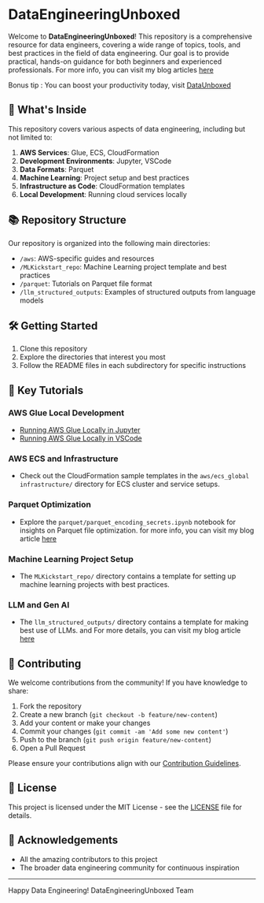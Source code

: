# DataEngineeringUnboxed

Welcome to **DataEngineeringUnboxed**! This repository is a comprehensive resource for data engineers, covering a wide range of topics, tools, and best practices in the field of data engineering. Our goal is to provide practical, hands-on guidance for both beginners and experienced professionals.
For more info, you can visit my blog articles [here](https://www.dataunboxed.io/blog-post/)

Bonus tip : You can boost your productivity today, visit [DataUnboxed](https://www.dataunboxed.io/blog-post/ai-driven-development)

## 🚀 What's Inside

This repository covers various aspects of data engineering, including but not limited to:

1. **AWS Services**: Glue, ECS, CloudFormation
2. **Development Environments**: Jupyter, VSCode
3. **Data Formats**: Parquet
4. **Machine Learning**: Project setup and best practices
5. **Infrastructure as Code**: CloudFormation templates
6. **Local Development**: Running cloud services locally

## 📚 Repository Structure

Our repository is organized into the following main directories:

- `/aws`: AWS-specific guides and resources
- `/MLKickstart_repo`: Machine Learning project template and best practices
- `/parquet`: Tutorials on Parquet file format
- `/llm_structured_outputs`: Examples of structured outputs from language models

## 🛠 Getting Started

1. Clone this repository
2. Explore the directories that interest you most
3. Follow the README files in each subdirectory for specific instructions

## 📖 Key Tutorials

### AWS Glue Local Development

- [Running AWS Glue Locally in Jupyter](./aws/glue_local_Jupyter/how_to_run_glue_in_jupyter.md)
- [Running AWS Glue Locally in VSCode](./aws/glue_local_VSCode/how_to_run_glue_with_vsCode.md)

### AWS ECS and Infrastructure

- Check out the CloudFormation sample templates in the `aws/ecs_global infrastructure/` directory for ECS cluster and service setups.

### Parquet Optimization

- Explore the `parquet/parquet_encoding_secrets.ipynb` notebook for insights on Parquet file optimization.
 for more info, you can visit my blog article [here](https://www.dataunboxed.io/blog-post/dataengineers-heroes)

### Machine Learning Project Setup

- The `MLKickstart_repo/` directory contains a template for setting up machine learning projects with best practices.

### LLM and Gen AI

- The `llm_structured_outputs/` directory contains a template for making best use of LLMs.
  and For more details, you can visit my blog article [here](https://www.dataunboxed.io/blog-post/llm-structured-outputs)

## 🤝 Contributing

We welcome contributions from the community! If you have knowledge to share:

1. Fork the repository
2. Create a new branch (`git checkout -b feature/new-content`)
3. Add your content or make your changes
4. Commit your changes (`git commit -am 'Add some new content'`)
5. Push to the branch (`git push origin feature/new-content`)
6. Open a Pull Request

Please ensure your contributions align with our [Contribution Guidelines](./CONTRIBUTING.md).

## 📄 License

This project is licensed under the MIT License - see the [LICENSE](./LICENSE) file for details.

## 🙏 Acknowledgements

- All the amazing contributors to this project
- The broader data engineering community for continuous inspiration

---

Happy Data Engineering!
DataEngineeringUnboxed Team
